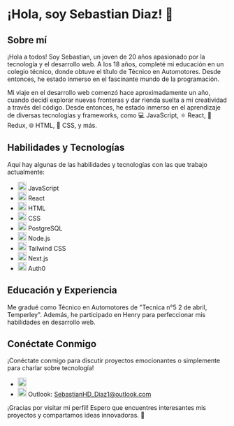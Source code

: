 # ¡Hola, soy Sebastian Diaz! 👋

## Sobre mí
¡Hola a todos! Soy Sebastian, un joven de 20 años apasionado por la tecnología y el desarrollo web. A los 18 años, completé mi educación en un colegio técnico, donde obtuve el título de Técnico en Automotores. Desde entonces, he estado inmerso en el fascinante mundo de la programación.

Mi viaje en el desarrollo web comenzó hace aproximadamente un año, cuando decidí explorar nuevas fronteras y dar rienda suelta a mi creatividad a través del código. Desde entonces, he estado inmerso en el aprendizaje de diversas tecnologías y frameworks, como 💻 JavaScript, ⚛️ React, 🔄 Redux, 🌐 HTML, 🎨 CSS, y más.

## Habilidades y Tecnologías
Aquí hay algunas de las habilidades y tecnologías con las que trabajo actualmente:

- <img src="https://cdn2.iconfinder.com/data/icons/designer-skills/128/code-programming-javascript-software-develop-command-language-256.png" alt="JavaScript" width="20" height="20"> JavaScript
- <img src="https://cdn4.iconfinder.com/data/icons/logos-brands-8/32/react_native-logo-programming-256.png" alt="React" width="20" height="20"> React
- <img src="https://cdn1.iconfinder.com/data/icons/logotypes/32/badge-html-5-256.png" alt="HTML" width="20" height="20"> HTML
- <img src="https://cdn1.iconfinder.com/data/icons/logotypes/32/badge-css-3-256.png" alt="CSS" width="20" height="20"> CSS
- <img src="https://cdn1.iconfinder.com/data/icons/brands-5/512/fi-brands-postgre-256.png" alt="PostgreSQL" width="20" height="20"> PostgreSQL
- <img src="https://cdn4.iconfinder.com/data/icons/logos-3/456/nodejs-new-pantone-black-256.png" alt="Node.js" width="20" height="20"> Node.js
- <img src="https://cdn3.iconfinder.com/data/icons/teenyicons-outline-vol-3/15/tailwind-256.png" alt="Tailwind CSS" width="20" height="20"> Tailwind CSS
- <img src="https://cdn3.iconfinder.com/data/icons/teenyicons-outline-vol-2/15/nextjs-256.png" alt="Next.js" width="20" height="20"> Next.js
- <img src="https://cdn4.iconfinder.com/data/icons/logos-brands-5/24/auth0-256.png" alt="Auth0" width="20" height="20"> Auth0


## Educación y Experiencia
Me gradué como Técnico en Automotores de "Tecnica n°5 2 de abril, Temperley". Además, he participado en Henry para perfeccionar mis habilidades en desarrollo web.

## Conéctate Conmigo
¡Conéctate conmigo para discutir proyectos emocionantes o simplemente para charlar sobre tecnología!
- [<img src="https://cdn1.iconfinder.com/data/icons/logotypes/32/square-linkedin-256.png" alt="Linkedin" width="20" height="20">](https://www.linkedin.com/in/sebastian-diaz-68b992250/) 
- [<img src="https://cdn0.iconfinder.com/data/icons/logos-microsoft-office-365/128/Microsoft_Office-07-256.png" alt="Outlook" width="20" height="20">](mailto:SebastianHD_Diaz1@outlook.com) Outlook: SebastianHD_Diaz1@outlook.com

¡Gracias por visitar mi perfil! Espero que encuentres interesantes mis proyectos y compartamos ideas innovadoras. 🚀
